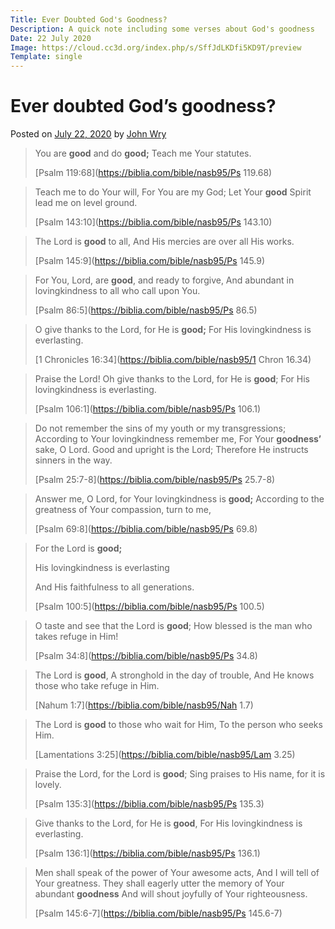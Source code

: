 ```yaml
---
Title: Ever Doubted God's Goodness?
Description: A quick note including some verses about God's goodness
Date: 22 July 2020
Image: https://cloud.cc3d.org/index.php/s/SffJdLKDfi5KD9T/preview
Template: single
---
```


# Ever doubted God’s goodness?

Posted on [July 22, 2020](https://thewrys.redbiblica.org/ever-doubted-gods-goodness/) by [John Wry](https://thewrys.redbiblica.org/author/johnwry/)

> You are **good** and do **good;**
> Teach me Your statutes.
>
> [Psalm 119:68](https://biblia.com/bible/nasb95/Ps 119.68)

> Teach me to do Your will,
> For You are my God;
> Let Your **good** Spirit lead me on level ground.
>
> [Psalm 143:10](https://biblia.com/bible/nasb95/Ps 143.10)

> The Lord is **good** to all,
> And His mercies are over all His works.
>
> [Psalm 145:9](https://biblia.com/bible/nasb95/Ps 145.9)

> For You, Lord, are **good**, and ready to forgive,
> And abundant in lovingkindness to all who call upon You.
>
> [Psalm 86:5](https://biblia.com/bible/nasb95/Ps 86.5)

> O give thanks to the Lord, for He is **good;**
> For His lovingkindness is everlasting.
>
> [1 Chronicles 16:34](https://biblia.com/bible/nasb95/1 Chron 16.34)

> Praise the Lord!
> Oh give thanks to the Lord, for He is **good**;
> For His lovingkindness is everlasting.
>
> [Psalm 106:1](https://biblia.com/bible/nasb95/Ps 106.1)

> Do not remember the sins of my youth or my transgressions;
> According to Your lovingkindness remember me,
> For Your **goodness’** sake, O Lord.
> Good and upright is the Lord;
> Therefore He instructs sinners in the way.
>
> [Psalm 25:7-8](https://biblia.com/bible/nasb95/Ps 25.7-8)

> Answer me, O Lord, for Your lovingkindness is **good;**
> According to the greatness of Your compassion, turn to me,
>
> [Psalm 69:8](https://biblia.com/bible/nasb95/Ps 69.8)

> For the Lord is **good;**
>
> His lovingkindness is everlasting
>
> And His faithfulness to all generations.
>
> [Psalm 100:5](https://biblia.com/bible/nasb95/Ps 100.5)

> O taste and see that the Lord is **good**;
> How blessed is the man who takes refuge in Him!
>
> [Psalm 34:8](https://biblia.com/bible/nasb95/Ps 34.8)

> The Lord is **good**,
> A stronghold in the day of trouble,
> And He knows those who take refuge in Him.
>
> [Nahum 1:7](https://biblia.com/bible/nasb95/Nah 1.7)

> The Lord is **good** to those who wait for Him,
> To the person who seeks Him.
>
> [Lamentations 3:25](https://biblia.com/bible/nasb95/Lam 3.25)

> Praise the Lord, for the Lord is **good**;
> Sing praises to His name, for it is lovely.
>
> [Psalm 135:3](https://biblia.com/bible/nasb95/Ps 135.3)

> Give thanks to the Lord, for He is **good**,
> For His lovingkindness is everlasting.
>
> [Psalm 136:1](https://biblia.com/bible/nasb95/Ps 136.1)

> Men shall speak of the power of Your awesome acts, And I will tell of Your greatness. They shall eagerly utter the memory of Your abundant **goodness** And will shout joyfully of Your righteousness.
>
> [Psalm 145:6-7](https://biblia.com/bible/nasb95/Ps 145.6-7)